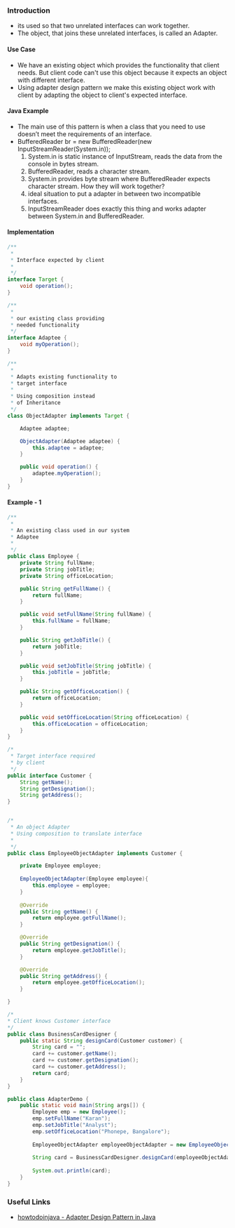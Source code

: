 
### Introduction
* its used so that two unrelated interfaces can work together. 
* The object, that joins these unrelated interfaces, is called an Adapter.

#### Use Case
* We have an existing object which provides the functionality that client needs. But client code can't use this object because it expects an object with different interface.
* Using adapter design pattern we make this existing object work with client by adapting the object to client's expected interface.

#### Java Example

* The main use of this pattern is when a class that you need to use doesn’t meet the requirements of an interface.
* BufferedReader br = new BufferedReader(new InputStreamReader(System.in));
  1. System.in is static instance of InputStream, reads the data from the console in bytes stream.
  2. BufferedReader, reads a character stream.
  3. System.in provides byte stream where BufferedReader expects character stream. How they will work together?
  4. ideal situation to put a adapter in between two incompatible interfaces.
  5. InputStreamReader does exactly this thing and works adapter between System.in and BufferedReader.

#### Implementation

```java
/**
 * 
 * Interface expected by client
 *
 */
interface Target {
	void operation();
}

/**
 * 
 * our existing class providing
 * needed functionality
 */
interface Adaptee {
	void myOperation();
}

/**
 * 
 * Adapts existing functionality to 
 * target interface
 * 
 * Using composition instead 
 * of Inheritance
 */
class ObjectAdapter implements Target {

	Adaptee adaptee;

	ObjectAdapter(Adaptee adaptee) {
		this.adaptee = adaptee;
	}

	public void operation() {
		adaptee.myOperation();
	}
} 
```

#### Example - 1

```java
/**
 * 
 * An existing class used in our system
 * Adaptee
 * 
 */
public class Employee {
	private String fullName;
	private String jobTitle;
	private String officeLocation;

	public String getFullName() {
		return fullName;
	}

	public void setFullName(String fullName) {
		this.fullName = fullName;
	}

	public String getJobTitle() {
		return jobTitle;
	}

	public void setJobTitle(String jobTitle) {
		this.jobTitle = jobTitle;
	}

	public String getOfficeLocation() {
		return officeLocation;
	}

	public void setOfficeLocation(String officeLocation) {
		this.officeLocation = officeLocation;
	}
}

/*
 * Target interface required
 * by client
 */
public interface Customer {
	String getName();
	String getDesignation();
	String getAddress();
}


/*
 * An object Adapter
 * Using composition to translate interface
 * 
 */
public class EmployeeObjectAdapter implements Customer {

	private Employee employee;
	
	EmployeeObjectAdapter(Employee employee){
		this.employee = employee;
	}
	
	@Override
	public String getName() {
		return employee.getFullName();
	}

	@Override
	public String getDesignation() {
		return employee.getJobTitle();
	}

	@Override
	public String getAddress() {
		return employee.getOfficeLocation();
	}

}

/*
* Client knows Customer interface
*/
public class BusinessCardDesigner {
	public static String designCard(Customer customer) {
		String card = "";
		card += customer.getName();
		card += customer.getDesignation();
		card += customer.getAddress();
		return card;
	}
}

public class AdapterDemo {
	public static void main(String args[]) {
		Employee emp = new Employee();
		emp.setFullName("Karan");
		emp.setJobTitle("Analyst");
		emp.setOfficeLocation("Phonepe, Bangalore");
		
		EmployeeObjectAdapter employeeObjectAdapter = new EmployeeObjectAdapter(emp);
		
		String card = BusinessCardDesigner.designCard(employeeObjectAdapter);
		
		System.out.println(card);
	}
}
```






### Useful Links
* [howtodoinjava - Adapter Design Pattern in Java](https://howtodoinjava.com/design-patterns/structural/adapter-design-pattern-in-java/)